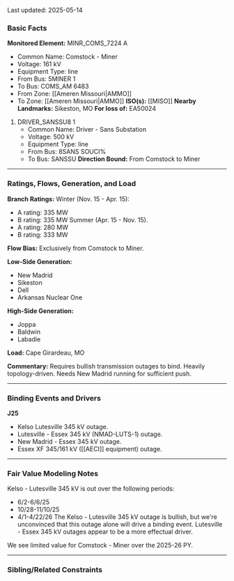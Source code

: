 Last updated: 2025-05-14
### Basic Facts
**Monitored Element:** MINR_COMS_7224 A
- Common Name: Comstock - Miner
- Voltage: 161 kV
- Equipment Type: line
- From Bus: 5MINER 1
- To Bus: COMS_AM 6483
- From Zone: [[Ameren Missouri|AMMO]]
- To Zone: [[Ameren Missouri|AMMO]]
**ISO(s):** [[MISO]]
**Nearby Landmarks:** Sikeston, MO
**For loss of:** EA50024
1. DRIVER_SANSSU8 1
    - Common Name: Driver - Sans Substation
    - Voltage: 500 kV
	- Equipment Type: line
    - From Bus: 8SANS SOUCI%
    - To Bus: SANSSU
**Direction Bound:** From Comstock to Miner

---
### Ratings, Flows, Generation, and Load
**Branch Ratings:**
Winter (Nov. 15 - Apr. 15):
- A rating: 335 MW
- B rating: 335 MW
Summer (Apr. 15 - Nov. 15).
- A rating: 280 MW
- B rating: 333 MW

**Flow Bias:**
Exclusively from Comstock to Miner.

**Low-Side Generation:**
- New Madrid
- Sikeston
- Dell
- Arkansas Nuclear One

**High-Side Generation:**
- Joppa
- Baldwin
- Labadie

**Load:**
Cape Girardeau, MO

**Commentary:**
Requires bullish transmission outages to bind. Heavily topology-driven. Needs New Madrid running for sufficient push.

---
### Binding Events and Drivers
**J25**
- Kelso Lutesville 345 kV outage.
- Lutesville - Essex 345 kV (NMAD-LUTS-1) outage.
- New Madrid - Essex 345 kV outage.
- Essex XF 345/161 kV ([[AECI]] equipment) outage.

---
### Fair Value Modeling Notes
Kelso - Lutesville 345 kV is out over the following periods:
- 6/2-6/6/25
- 10/28-11/10/25
- 4/1-4/22/26
The Kelso - Lutesville 345 kV outage is bullish, but we're unconvinced that this outage alone will drive a binding event. Lutesville - Essex 345 kV outages appear to be a more effectual driver.

We see limited value for Comstock - Miner over the 2025-26 PY.

---
### Sibling/Related Constraints
